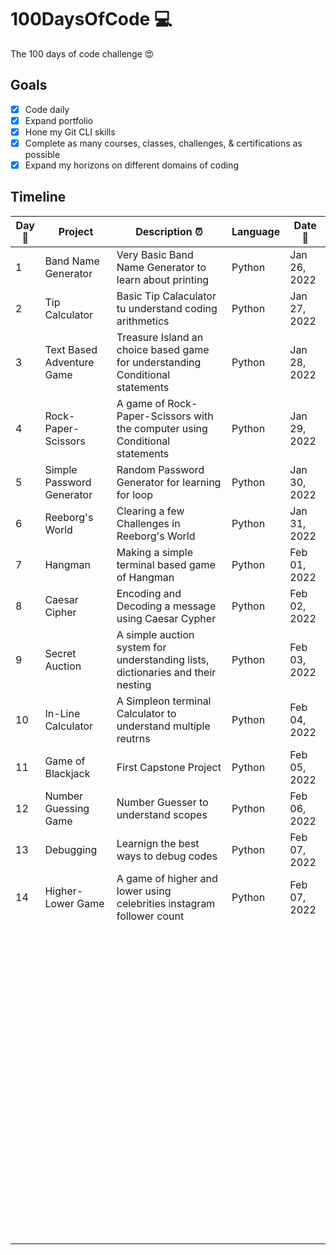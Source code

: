 # 100DaysOfCode 💻

The 100 days of code challenge 😍

## Goals

- [x] Code daily
- [x] Expand portfolio
- [x] Hone my Git CLI skills
- [x] Complete as many courses, classes, challenges, & certifications as possible
- [x] Expand my horizons on different domains of coding

## Timeline

| **Day:pushpin:** | Project                   | **Description :alarm_clock:**                                                   | Language | **Date  :calendar:** |
|------------------|---------------------------|---------------------------------------------------------------------------------|----------|----------------------|
| 1                | Band Name Generator       | Very Basic Band Name Generator to learn about printing                          | Python   | Jan 26, 2022         |
| 2                | Tip Calculator            | Basic Tip Calaculator tu understand coding arithmetics                          | Python   | Jan 27, 2022         |
| 3                | Text Based Adventure Game | Treasure Island an choice based game for understanding Conditional statements   | Python   | Jan 28, 2022         |
| 4                | Rock-Paper-Scissors       | A game of Rock-Paper-Scissors with the computer using Conditional statements    | Python   | Jan 29, 2022         |
| 5                | Simple Password Generator | Random Password Generator for learning for loop                                 | Python   | Jan 30, 2022         |
| 6                | Reeborg's World           | Clearing a few Challenges in Reeborg's World                                    | Python   | Jan 31, 2022         |
| 7                | Hangman                   | Making a simple terminal based game of Hangman                                  | Python   | Feb 01, 2022         |
| 8                | Caesar Cipher             | Encoding and Decoding a message using Caesar Cypher                             | Python   | Feb 02, 2022         |
| 9                | Secret Auction            | A simple auction system for understanding lists, dictionaries and their nesting | Python   | Feb 03, 2022         |
| 10               | In-Line Calculator        | A Simpleon terminal Calculator to understand multiple reutrns                   | Python   | Feb 04, 2022         |
| 11               | Game of Blackjack         | First Capstone Project                                                          | Python   | Feb 05, 2022         |
| 12               | Number Guessing Game      | Number Guesser to understand scopes                                             | Python   | Feb 06, 2022         |
| 13               | Debugging                 | Learnign the best ways to debug codes                                           | Python   | Feb 07, 2022         |
| 14               | Higher-Lower Game         | A game of higher and lower using celebrities instagram follower count           | Python   | Feb 07, 2022         |
|                  |                           |                                                                                 |          |                      |
|                  |                           |                                                                                 |          |                      |
|                  |                           |                                                                                 |          |                      |
|                  |                           |                                                                                 |          |                      |
|                  |                           |                                                                                 |          |                      |
|                  |                           |                                                                                 |          |                      |
|                  |                           |                                                                                 |          |                      |
|                  |                           |                                                                                 |          |                      |
|                  |                           |                                                                                 |          |                      |
|                  |                           |                                                                                 |          |                      |
|                  |                           |                                                                                 |          |                      |
|                  |                           |                                                                                 |          |                      |
|                  |                           |                                                                                 |          |                      |
|                  |                           |                                                                                 |          |                      |
|                  |                           |                                                                                 |          |                      |
|                  |                           |                                                                                 |          |                      |
|                  |                           |                                                                                 |          |                      |
|                  |                           |                                                                                 |          |                      |
|                  |                           |                                                                                 |          |                      |
|                  |                           |                                                                                 |          |                      |
|                  |                           |                                                                                 |          |                      |
|                  |                           |                                                                                 |          |                      |
|                  |                           |                                                                                 |          |                      |
|                  |                           |                                                                                 |          |                      |
|                  |                           |                                                                                 |          |                      |
|                  |                           |                                                                                 |          |                      |
|                  |                           |                                                                                 |          |                      |
|                  |                           |                                                                                 |          |                      |
|                  |                           |                                                                                 |          |                      |
|                  |                           |                                                                                 |          |                      |
|                  |                           |                                                                                 |          |                      |
|                  |                           |                                                                                 |          |                      |
|                  |                           |                                                                                 |          |                      |
|                  |                           |                                                                                 |          |                      |
|                  |                           |                                                                                 |          |                      |
|                  |                           |                                                                                 |          |                      |
|                  |                           |                                                                                 |          |                      |
|                  |                           |                                                                                 |          |                      |
|                  |                           |                                                                                 |          |                      |
|                  |                           |                                                                                 |          |                      |
|                  |                           |                                                                                 |          |                      |
|                  |                           |                                                                                 |          |                      |
|                  |                           |                                                                                 |          |                      |
|                  |                           |                                                                                 |          |                      |
|                  |                           |                                                                                 |          |                      |
|                  |                           |                                                                                 |          |                      |
|                  |                           |                                                                                 |          |                      |
|                  |                           |                                                                                 |          |                      |
|                  |                           |                                                                                 |          |                      |
|                  |                           |                                                                                 |          |                      |
|                  |                           |                                                                                 |          |                      |
|                  |                           |                                                                                 |          |                      |
|                  |                           |                                                                                 |          |                      |
|                  |                           |                                                                                 |          |                      |
|                  |                           |                                                                                 |          |                      |
|                  |                           |                                                                                 |          |                      |
|                  |                           |                                                                                 |          |                      |
|                  |                           |                                                                                 |          |                      |
|                  |                           |                                                                                 |          |                      |
|                  |                           |                                                                                 |          |                      |
|                  |                           |                                                                                 |          |                      |
|                  |                           |                                                                                 |          |                      |
|                  |                           |                                                                                 |          |                      |
|                  |                           |                                                                                 |          |                      |
|                  |                           |                                                                                 |          |                      |
|                  |                           |                                                                                 |          |                      |
|                  |                           |                                                                                 |          |                      |
|                  |                           |                                                                                 |          |                      |
|                  |                           |                                                                                 |          |                      |
|                  |                           |                                                                                 |          |                      |
|                  |                           |                                                                                 |          |                      |
|                  |                           |                                                                                 |          |                      |
|                  |                           |                                                                                 |          |                      |
|                  |                           |                                                                                 |          |                      |
|                  |                           |                                                                                 |          |                      |
|                  |                           |                                                                                 |          |                      |
|                  |                           |                                                                                 |          |                      |
|                  |                           |                                                                                 |          |                      |
|                  |                           |                                                                                 |          |                      |
|                  |                           |                                                                                 |          |                      |
|                  |                           |                                                                                 |          |                      |
|                  |                           |                                                                                 |          |                      |
|                  |                           |                                                                                 |          |                      |
|                  |                           |                                                                                 |          |                      |
|                  |                           |                                                                                 |          |                      |
